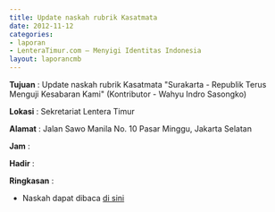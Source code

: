 ```yaml
---
title: Update naskah rubrik Kasatmata
date: 2012-11-12
categories:
- laporan
- LenteraTimur.com – Menyigi Identitas Indonesia
layout: laporancmb
---
```



**Tujuan** : Update naskah rubrik Kasatmata "Surakarta - Republik Terus Menguji Kesabaran Kami" (Kontributor - Wahyu Indro Sasongko)

**Lokasi** : Sekretariat Lentera Timur 

**Alamat** : Jalan Sawo Manila No. 10 Pasar Minggu, Jakarta Selatan

**Jam** : 

**Hadir** :  


**Ringkasan** : 
* Naskah dapat dibaca [di sini](http://www.lenteratimur.com/2012/11/surakarta-republik-terus-menguji-kesabaran-kami/)
